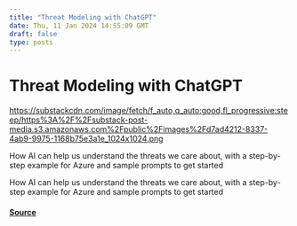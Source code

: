 ```yaml
---
title: "Threat Modeling with ChatGPT"
date: Thu, 11 Jan 2024 14:55:09 GMT
draft: false
type: posts
---
```

# Threat Modeling with ChatGPT

https://substackcdn.com/image/fetch/f_auto,q_auto:good,fl_progressive:steep/https%3A%2F%2Fsubstack-post-media.s3.amazonaws.com%2Fpublic%2Fimages%2Fd7ad4212-8337-4ab9-9975-1168b75e3a1e_1024x1024.png



How AI can help us understand the threats we care about, with a step-by-step example for Azure and sample prompts to get started

How AI can help us understand the threats we care about, with a step-by-step example for Azure and sample prompts to get started

#### [Source](https://www.omeronsecurity.com/p/threat-modeling-with-chatgpt)

